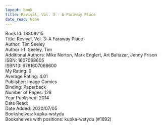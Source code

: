 ```yaml
---
layout: book
title: Revival, Vol. 3 - A Faraway Place
date_read: None
---
```


Book Id: 18809215<br />
Title: Revival, Vol. 3: A Faraway Place<br />
Author: Tim Seeley<br />
Author l-f: Seeley, Tim<br />
Additional Authors: Mike Norton, Mark Englert, Art Baltazar, Jenny Frison<br />
ISBN: 1607068605<br />
ISBN13: 9781607068600<br />
My Rating: 0<br />
Average Rating: 4.01<br />
Publisher: Image Comics<br />
Binding: Paperback<br />
Number of Pages: 128<br />
Year Published: 2014<br />
Date Read: <br />
Date Added: 2020/07/05<br />
Bookshelves: kupka-wstydu<br />
Bookshelves with positions: kupka-wstydu (#1692)<br />


